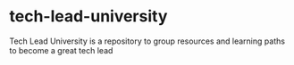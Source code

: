 # tech-lead-university
Tech Lead University is a repository to group resources and learning paths to become a great tech lead
